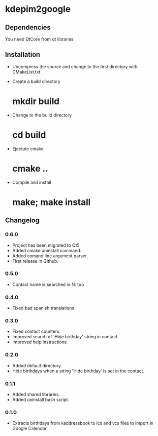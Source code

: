 # kdepim2google

## Dependencies

You need QtCore from qt libraries


## Installation

- Uncompress the source and change to the first directory with CMakeList.txt

- Create a build directory 
  # mkdir build

- Change to the build directory
  # cd build

- Ejectute cmake
  # cmake ..

- Compile and install
  # make; make install

## Changelog

### 0.6.0
- Project has been migrated to Qt5.
- Added cmake uninstall command.
- Added comand line argument parser.
- First release in Github.

### 0.5.0
- Contact name is searched in N: too

### 0.4.0
- Fixed bad spanish translations

### 0.3.0
- Fixed contact counters.
- Improved search of 'Hide birthday' string in contact.
- Improved help instructions.

### 0.2.0
- Added default directory.
- Hide birthdays when a string 'Hide birthday' is set in the contact.

### 0.1.1
- Added shared libraries.
- Added uninstall bash script.

### 0.1.0
- Extracts birthdays from kaddressbook to ics and vcs files to import in Google Calendar.

